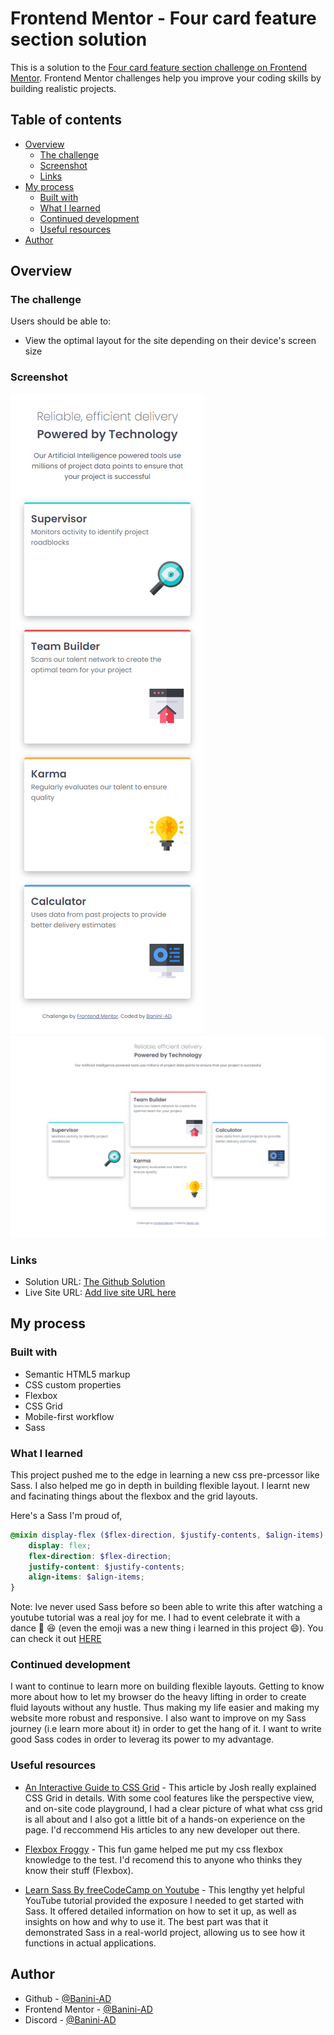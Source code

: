 # Frontend Mentor - Four card feature section solution

This is a solution to the [Four card feature section challenge on Frontend Mentor](https://www.frontendmentor.io/challenges/four-card-feature-section-weK1eFYK). Frontend Mentor challenges help you improve your coding skills by building realistic projects. 

## Table of contents

- [Overview](#overview)
  - [The challenge](#the-challenge)
  - [Screenshot](#screenshot)
  - [Links](#links)
- [My process](#my-process)
  - [Built with](#built-with)
  - [What I learned](#what-i-learned)
  - [Continued development](#continued-development)
  - [Useful resources](#useful-resources)
- [Author](#author)

## Overview

### The challenge

Users should be able to:

- View the optimal layout for the site depending on their device's screen size

### Screenshot

![Mobile Preview](./design/Mobile-preview.png)
![Desktop Preview](./design/Desktop-preview.png)

### Links

- Solution URL: [The Github Solution](https://github.com/Banini-AD/four-card-feature-section)
- Live Site URL: [Add live site URL here](https://your-live-site-url.com)

## My process

### Built with

- Semantic HTML5 markup
- CSS custom properties
- Flexbox
- CSS Grid
- Mobile-first workflow
- Sass

### What I learned

This project pushed me to the edge in learning a new css pre-prcessor like Sass. I also helped me go in depth in building flexible layout. I learnt new and facinating things about the flexbox and the grid layouts.

Here's a Sass I'm proud of,

```scss
@mixin display-flex ($flex-direction, $justify-contents, $align-items) {
    display: flex;
    flex-direction: $flex-direction;
    justify-content: $justify-contents;
    align-items: $align-items; 
} 
```

Note: Ive never used Sass before so been able to write this after watching a youtube tutorial was a real joy for me. I had to event celebrate it with a dance :dancer: :laughing: (even the emoji was a new thing i learned in this project :smile:). You can check it out [HERE](https://dev.to/nikolab/complete-list-of-github-markdown-emoji-markup-5aia)



### Continued development

I want to continue to learn more on building flexible layouts. Getting to know more about how to let my browser do the heavy lifting in order to create fluid layouts without any hustle. Thus making my life easier and making my website more robust and responsive. I also want to improve on my Sass journey (i.e learn more about it) in order to get the hang of it. I want to write good Sass codes in order to leverag its power to my advantage.


### Useful resources

- [An Interactive Guide to CSS Grid](https://www.joshwcomeau.com/css/interactive-guide-to-grid/) - This article by Josh really explained CSS Grid in details. With some cool features like the perspective view, and on-site code playground, I had a clear picture of what what css grid is all about and I also got a little bit of a hands-on experience on the page. I'd reccommend His articles to any new developer out there.

- [Flexbox Froggy](https://flexboxfroggy.com/) - This fun game helped me put my css flexbox knowledge to the test. I'd recomend this to anyone who thinks they know their stuff (Flexbox).

- [Learn Sass By freeCodeCamp on Youtube](https://m.youtube.com/watch?v=_a5j7KoflTs&t=35s&pp=ygUKbGVhcm4gc2Fzcw%3D%3D) - This lengthy yet helpful YouTube tutorial provided the exposure I needed to get started with Sass. It offered detailed information on how to set it up, as well as insights on how and why to use it. The best part was that it demonstrated Sass in a real-world project, allowing us to see how it functions in actual applications.


## Author

- Github - [@Banini-AD](https://www.github.com/Banini-AD)
- Frontend Mentor - [@Banini-AD](https://www.frontendmentor.io/profile/Banini-AD)
- Discord - [@Banini-AD](https://discord.gg/dk9Aj3CU)
